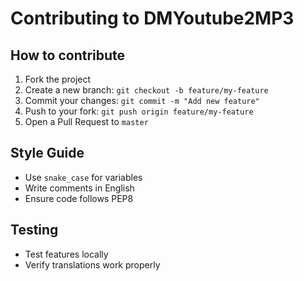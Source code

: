 # Contributing to DMYoutube2MP3

## How to contribute

1. Fork the project
2. Create a new branch: `git checkout -b feature/my-feature`
3. Commit your changes: `git commit -m "Add new feature"`
4. Push to your fork: `git push origin feature/my-feature`
5. Open a Pull Request to `master`

## Style Guide

- Use `snake_case` for variables
- Write comments in English
- Ensure code follows PEP8

## Testing

- Test features locally
- Verify translations work properly
